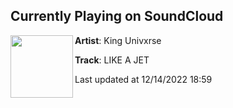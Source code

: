 ## Currently Playing on SoundCloud

[<img align="left" width="100" src="https://i1.sndcdn.com/artworks-wIbk07cqgFoa2gEl-VuaKcg-t500x500.jpg">](https://soundcloud.com/kingunivxrse/like-a-jet)

**Artist**: King Univxrse 

**Track**: LIKE A JET

Last updated at 12/14/2022 18:59
